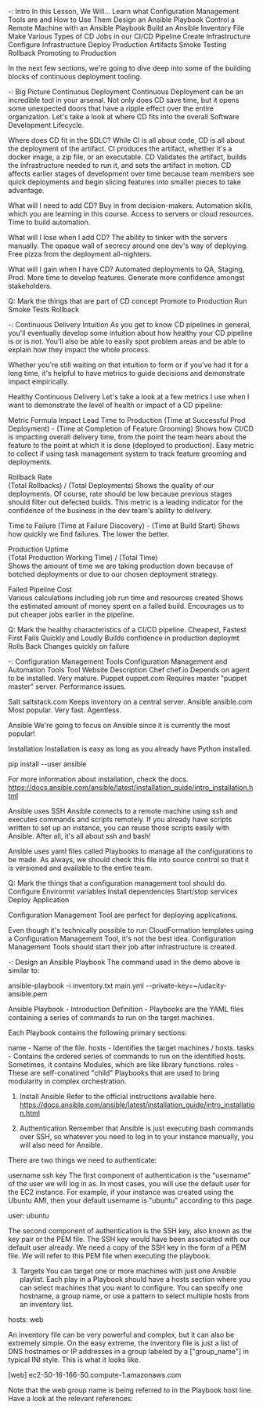 -: Intro
In this Lesson, We Will...
Learn what Configuration Management Tools are and How to Use Them
Design an Ansible Playbook
Control a Remote Machine with an Ansible Playbook
Build an Ansible Inventory File
Make Various Types of CD Jobs in our CI/CD Pipeline
          Create Infrastructure
          Configure Infrastructure
          Deploy Production Artifacts
          Smoke Testing
          Rollback
          Promoting to Production

In the next few sections, we're going to dive deep into some of the building blocks of continuous deployment tooling.

-: Big Picture
Continuous Deployment
Continuous Deployment can be an incredible tool in your arsenal. Not only does CD save time, but it opens some unexpected doors that have a ripple effect over the entire organization. Let's take a look at where CD fits into the overall Software Development Lifecycle.

Where does CD fit in the SDLC?
While CI is all about code, CD is all about the deployment of the artifact.
CI produces the artifact, whether it's a docker image, a zip file, or an executable.
CD Validates the artifact, builds the infrastructure needed to run it, and sets the artifact in motion.
CD affects earlier stages of development over time because team members see quick deployments and begin slicing features into smaller pieces to take advantage.

What will I need to add CD?
Buy in from decision-makers.
Automation skills, which you are learning in this course.
Access to servers or cloud resources.
Time to build automation.

What will I lose when I add CD?
The ability to tinker with the servers manually.
The opaque wall of secrecy around one dev's way of deploying.
Free pizza from the deployment all-nighters.

What will I gain when I have CD?
Automated deployments to QA, Staging, Prod.
More time to develop features.
Generate more confidence amongst stakeholders.

Q: Mark the things that are part of CD concept
Promote to Production
Run Smoke Tests
Rollback

-: Continuous Delivery Intuition
As you get to know CD pipelines in general, you'll eventually develop some intuition about how healthy your CD pipeline is or is not. You'll also be able to easily spot problem areas and be able to explain how they impact the whole process.

Whether you're still waiting on that intuition to form or if you've had it for a long time, it's helpful to have metrics to guide decisions and demonstrate impact empirically.

Healthy Continuous Delivery
Let's take a look at a few metrics I use when I want to demonstrate the level of health or impact of a CD pipeline:

Metric	                    Formula	                    Impact
Lead Time to Production	
(Time at Successful Prod Deployment) - (Time at Completion of Feature Grooming)	
Shows how CI/CD is impacting overall delivery time, from the point the team hears about the feature to the point at which it is done (deployed to production). Easy metric to collect if using task management system to track feature grooming and deployments.

Rollback Rate	
(Total Rollbacks) / (Total Deployments)	
Shows the quality of our deployments. Of course, rate should be low because previous stages should filter out defected builds. This metric is a leading indicator for the confidence of the business in the dev team's ability to delivery.

Time to Failure	
(Time at Failure Discovery) - (Time at Build Start)	
Shows how quickly we find failures. The lower the better.

Production Uptime	
(Total Production Working Time) / (Total Time)	
Shows the amount of time we are taking production down because of botched deployments or due to our chosen deployment strategy.

Failed Pipeline Cost	
Various calculations including job run time and resources created	Shows the estimated amount of money spent on a failed build. 
Encourages us to put cheaper jobs earlier in the pipeline.

Q: Mark the healthy characteristics of a CI/CD pipeline.
Cheapest, Fastest First
Fails Quickly and Loudly
Builds confidence in production deploymt
Rolls Back Changes quickly on failure

-: Configuration Management Tools
Configuration Management and Automation Tools
Tool	      Website	          Description
Chef	      chef.io	Depends on agent to be installed. Very mature.
Puppet	          ouppet.com	Requires master "puppet master" server. Performance issues.

Salt	          saltstack.com	Keeps inventory on a central server.
Ansible	          ansible.com	Most popular. Very fast. Agentless.

Ansible
We're going to focus on Ansible since it is currently the most popular!

Installation
Installation is easy as long as you already have Python installed.

pip install --user ansible

For more information about installation, check the docs.
https://docs.ansible.com/ansible/latest/installation_guide/intro_installation.html

Ansible uses SSH
Ansible connects to a remote machine using ssh and executes commands and scripts remotely. If you already have scripts written to set up an instance, you can reuse those scripts easily with Ansible. After all, it's all about ssh and bash!

Ansible uses yaml files called Playbooks to manage all the configurations to be made. As always, we should check this file into source control so that it is versioned and available to the entire team.

Q: Mark the things that a configuration management tool should do.
Configure Environmt variables
Install dependencies
Start/stop services
Deploy Application



Configuration Management Tool are perfect for deploying applications.

Even though it's technically possible to run CloudFormation templates using a Configuration Management Tool, it's not the best idea. Configuration Management Tools should start their job after infrastructure is created.

-: Design an Ansible Playbook
The command used in the demo above is similar to:

ansible-playbook -i inventory.txt main.yml --private-key=~/udacity-ansible.pem

Ansible Playbook - Introduction
Definition - Playbooks are the YAML files containing a series of commands 
to run on the target machines.

Each Playbook contains the following primary sections:

name - Name of the file.
hosts - Identifies the target machines / hosts.
tasks - Contains the ordered series of commands to run on the identified hosts. Sometimes, it contains Modules, which are like library functions.
roles - These are self-conatined "child" Playbooks that are used to bring modularity in complex orchestration.

1. Install Ansible
Refer to the official instructions available here.
https://docs.ansible.com/ansible/latest/installation_guide/intro_installation.html


2. Authentication
Remember that Ansible is just executing bash commands over SSH, so 
whatever you need to log in to your instance manually, you will also 
need for Ansible.

There are two things we need to authenticate:

username
ssh key
The first component of authentication is the "username" of the user 
we will log in as. In most cases, you will use the default user for the 
EC2 instance. For example, if your instance was created using the 
Ubuntu AMI, then your default username is "ubuntu" according to 
this page.

  user: ubuntu

The second component of authentication is the SSH key, also 
known as the key pair or the PEM file. The SSH key would have 
been associated with our default user already. We need a copy of 
the SSH key in the form of a PEM file. We will refer to this PEM 
file when executing the playbook.

3. Targets
You can target one or more machines with just one Ansible playlist. 
Each play in a Playbook should have a hosts section where you can 
select machines that you want to configure. You can specify one 
hostname, a group name, or use a pattern to select multiple hosts 
from an inventory list.

  hosts: web

An inventory file can be very powerful and complex, but it can 
also be extremely simple. On the easy extreme, the inventory file 
is just a list of DNS hostnames or IP addresses in a group labeled 
by a ["group_name"] in typical INI style. This is what it looks like.

[web]
ec2-50-16-166-50.compute-1.amazonaws.com

Note that the web group name is being referred to in the Playbook 
host line. Have a look at the relevant references:


